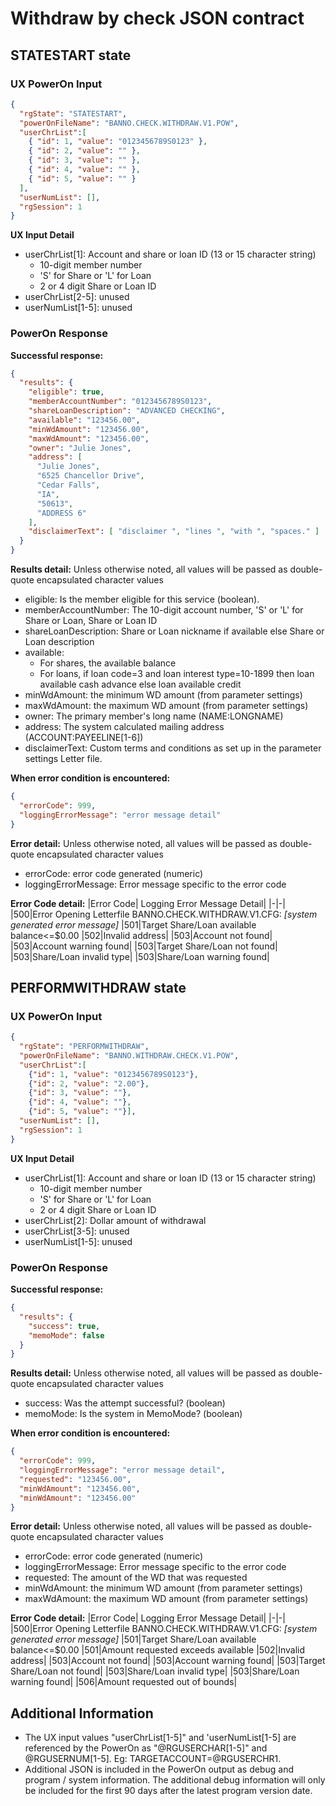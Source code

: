 # Withdraw by check JSON contract

## STATESTART state

### UX PowerOn Input
```json
{
  "rgState": "STATESTART",
  "powerOnFileName": "BANNO.CHECK.WITHDRAW.V1.POW",
  "userChrList":[
    { "id": 1, "value": "0123456789S0123" },
    { "id": 2, "value": "" },
    { "id": 3, "value": "" },
    { "id": 4, "value": "" },
    { "id": 5, "value": "" }
  ],
  "userNumList": [],
  "rgSession": 1
}
```
**UX Input Detail**
 - userChrList[1]: Account and share or loan ID (13 or 15 character string)
	 - 10-digit member number
	 - 'S' for Share or 'L' for Loan
	 - 2 or 4 digit Share or Loan ID
 - userChrList[2-5]: unused
 - userNumList[1-5]: unused

### PowerOn Response
 **Successful response:**
```json
{
  "results": {
    "eligible": true,
    "memberAccountNumber": "0123456789S0123",
    "shareLoanDescription": "ADVANCED CHECKING",
    "available": "123456.00",
    "minWdAmount": "123456.00",
    "maxWdAmount": "123456.00",
    "owner": "Julie Jones",
    "address": [
      "Julie Jones",
      "6525 Chancellor Drive",
      "Cedar Falls",
      "IA",
      "50613",
      "ADDRESS 6"
    ],
    "disclaimerText": [ "disclaimer ", "lines ", "with ", "spaces." ]
  }
}
```
**Results detail:**
Unless otherwise noted, all values will be passed as double-quote encapsulated character values
 - eligible: Is the member eligible for this service (boolean).
 - memberAccountNumber: The 10-digit account number, 'S' or 'L' for Share or Loan, Share or Loan ID
 - shareLoanDescription: Share or Loan nickname if available else Share or Loan description
 - available:
	 - For shares, the available balance
	 - For loans, if loan code=3 and loan interest type=10-1899 then loan available cash advance else loan available credit
 - minWdAmount: the minimum WD amount (from parameter settings)
 - maxWdAmount: the maximum WD amount (from parameter settings)
 - owner: The primary member's long name (NAME:LONGNAME)
 - address: The system calculated mailing address (ACCOUNT:PAYEELINE[1-6])
 - disclaimerText: Custom terms and conditions as set up in the parameter settings Letter file.

**When error condition is encountered:**
```json
{
  "errorCode": 999,
  "loggingErrorMessage": "error message detail"
}
```
**Error detail:**
Unless otherwise noted, all values will be passed as double-quote encapsulated character values
 - errorCode: error code generated (numeric)
 - loggingErrorMessage: Error message specific to the error code

**Error Code detail:**
|Error Code| Logging Error Message Detail|
|-|-|
|500|Error Opening Letterfile BANNO.CHECK.WITHDRAW.V1.CFG: *[system generated error message]*
|501|Target Share/Loan available balance<=$0.00
|502|Invalid address|
|503|Account not found|
|503|Account warning found|
|503|Target Share/Loan not found|
|503|Share/Loan invalid type|
|503|Share/Loan warning found|

## PERFORMWITHDRAW state

### UX PowerOn Input
```json
{
  "rgState": "PERFORMWITHDRAW",
  "powerOnFileName": "BANNO.WITHDRAW.CHECK.V1.POW",
  "userChrList":[
    {"id": 1, "value": "0123456789S0123"},
    {"id": 2, "value": "2.00"},
    {"id": 3, "value": ""},
    {"id": 4, "value": ""},
    {"id": 5, "value": ""}],
  "userNumList": [],
  "rgSession": 1
}
```
**UX Input Detail**
 - userChrList[1]: Account and share or loan ID (13 or 15 character string)
	 - 10-digit member number
	 - 'S' for Share or 'L' for Loan
	 - 2 or 4 digit Share or Loan ID
 - userChrList[2]: Dollar amount of withdrawal
 - userChrList[3-5]: unused
 - userNumList[1-5]: unused

### PowerOn Response
 **Successful response:**
```json
{
  "results": {
    "success": true,
    "memoMode": false
  }
}
```
**Results detail:**
Unless otherwise noted, all values will be passed as double-quote encapsulated character values
 - success: Was the attempt successful? (boolean)
 - memoMode: Is the system in MemoMode? (boolean)

**When error condition is encountered:**
```json
{
  "errorCode": 999,
  "loggingErrorMessage": "error message detail",
  "requested": "123456.00",
  "minWdAmount": "123456.00",
  "minWdAmount": "123456.00"
}
```
**Error detail:**
Unless otherwise noted, all values will be passed as double-quote encapsulated character values
 - errorCode: error code generated (numeric)
 - loggingErrorMessage: Error message specific to the error code
 - requested: The amount of the WD that was requested
 - minWdAmount: the minimum WD amount (from parameter settings)
 - maxWdAmount: the maximum WD amount (from parameter settings)

**Error Code detail:**
|Error Code| Logging Error Message Detail|
|-|-|
|500|Error Opening Letterfile BANNO.CHECK.WITHDRAW.V1.CFG: *[system generated error message]*
|501|Target Share/Loan available balance<=$0.00
|501|Amount requested exceeds available
|502|Invalid address|
|503|Account not found|
|503|Account warning found|
|503|Target Share/Loan not found|
|503|Share/Loan invalid type|
|503|Share/Loan warning found|
|506|Amount requested out of bounds|


## Additional Information

 - The UX input values "userChrList[1-5]" and 'userNumList[1-5] are
   referenced by the PowerOn as "@RGUSERCHAR[1-5]" and @RGUSERNUM[1-5].   Eg: TARGETACCOUNT=@RGUSERCHR1.
 - Additional JSON is included in the PowerOn output as debug and
   program / system information. The additional debug information will only be included for the first 90 days after the latest program version date.
